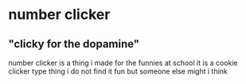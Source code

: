 # number clicker
## "clicky for the dopamine"

number clicker is a thing i made for the funnies at school
it is a cookie clicker type thing
i do not find it fun but someone else might i think
